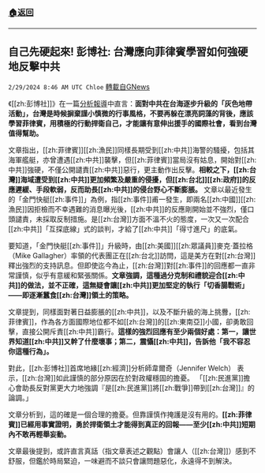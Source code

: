 ###  [:house:返回](README.md)
---


## 自己先硬起來! 彭博社: 台灣應向菲律賓學習如何強硬地反擊中共
`2/29/2024 8:46 AM UTC Chloe` [轉載自GNews](https://gnews.org/articles/2352273)



  
《[[zh:彭博社]]》在一篇[分析報導](https://www.bloomberg.com/opinion/articles/2024-02-25/taiwan-should-watch-how-manila-pushes-back-on-china)中直言：**面對中共在台海逐步升級的「灰色地帶活動」，台灣是時候摒棄謹小慎微的行事風格，不要再躲在漂亮詞藻的背後，應該學習菲律賓，用積極的行動捍衛自己，才能讓有意伸出援手的國際社會，看到台灣值得幫助。**


文章指出，[[zh:菲律賓]][[zh:漁民]]同樣長期受到[[zh:中共]]海警的騷擾，包括其海軍艦艇，亦曾遭遇[[zh:中共]]襲擊，但[[zh:菲律賓]]當局沒有姑息，開始對[[zh:中共]]強硬，不僅公開譴責[[zh:中共]]惡行，更主動作出反擊。**相較之下，[[zh:台灣]]海域遭受到[[zh:中共]]更加頻繁及嚴重的侵擾，但[[zh:台北]][[zh:政府]]的反應遲緩、手段軟弱，反而助長[[zh:中共]]的侵台野心不斷膨脹。**
文章以最近發生的「金門快艇[[zh:事件]]」為例，指[[zh:事件]]甫一發生，即兩名[[zh:中國]][[zh:漁民]]因拒檢而不幸遇難的消息曝光後，[[zh:中共]]的反應剛開始並不強烈，僅口頭譴責，未採取反制措施。是[[zh:台灣]]方面不溫不火的態度，一次又一次配合[[zh:中共]]「互探底線」式的談判，才給了[[zh:中共]]「得寸進尺」的底氣。

  

要知道，「金門快艇[[zh:事件]]」升級時，由[[zh:美國]][[zh:眾議員]]麥克·蓋拉格（Mike Gallagher）率領的代表團正在[[zh:台北]]訪問，這是美方在對[[zh:台灣]]釋出強烈的支持訊息。但即使迄今為止，[[zh:台灣]]對[[zh:事件]]的回應都一直非常謹慎，似乎有意緩和緊張關係。**文章強調，這種過分克制和禮貌迎合[[zh:中共]]的做法，並不正確，這無疑會讓[[zh:中共]]更加堅定的執行「切香腸戰術」——即逐漸蠶食[[zh:台灣]]領土的策略。**

  

文章提到，同樣面對著日益膨脹的[[zh:中共]]，以及不斷升級的海上挑釁，[[zh:菲律賓]]，作為各方面國際地位都不如[[zh:台灣]]的[[zh:東南亞]]小國，卻勇敢回擊，直接公開斥責[[zh:中共]]霸行。**這樣的強烈回應有至少兩個好處：第一，讓世界知道[[zh:中共]]又幹了什麼壞事；第二，震懾[[zh:中共]]，告訴他「我不容忍你這種行為」。**

  

對此，[[zh:彭博社]]首席地緣[[zh:經濟]]分析師韋爾奇（Jennifer Welch） 表示，[[zh:台灣]]如此謹慎的部分原因在於對政權穩固的擔憂。 「[[zh:民進黨]]擔心會助長反對黨更大力地強調『是[[zh:民進黨]]將[[zh:戰爭]]帶到[[zh:台灣]]』的論調。」

  

文章分析到，這的確是一個合理的擔憂。但靠謹慎作掩護是沒有用的。**[[zh:菲律賓]]已經用事實證明，勇於捍衛領土才能得到真正的回報——至少[[zh:中共]]短期內不敢再輕舉妄動。**

  

文章最後提到，或許直言真話（指文章表述之觀點）會讓人（[[zh:台灣]]）感到不舒服，但鑑於時局緊迫，一味避而不談只會讓問題惡化，永遠得不到解決。
